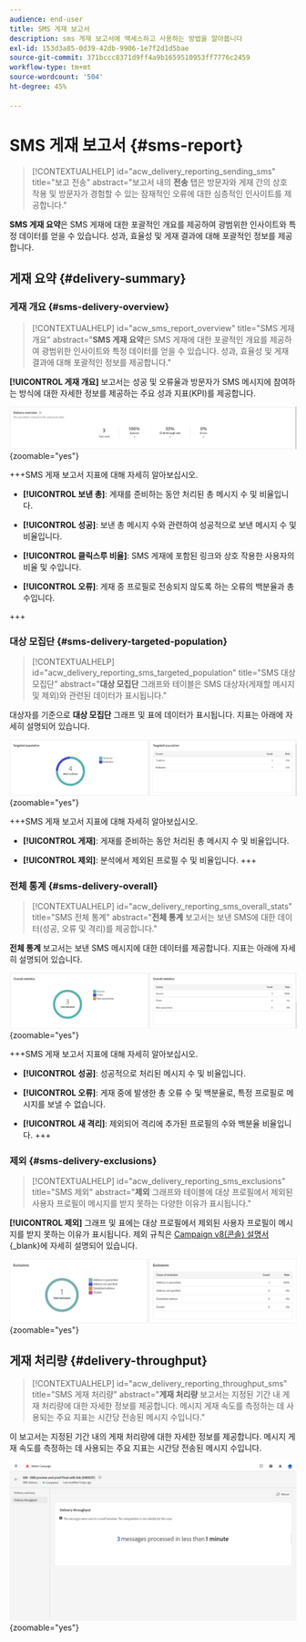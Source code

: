 ```yaml
---
audience: end-user
title: SMS 게재 보고서
description: sms 게재 보고서에 액세스하고 사용하는 방법을 알아봅니다
exl-id: 153d3a85-0d39-42db-9906-1e7f2d1d5bae
source-git-commit: 371bccc8371d9ff4a9b1659510953ff7776c2459
workflow-type: tm+mt
source-wordcount: '504'
ht-degree: 45%

---
```


# SMS 게재 보고서 {#sms-report}

>[!CONTEXTUALHELP]
>id="acw_delivery_reporting_sending_sms"
>title="보고 전송"
>abstract="보고서 내의 **전송** 탭은 방문자와 게재 간의 상호 작용 및 방문자가 경험할 수 있는 잠재적인 오류에 대한 심층적인 인사이트를 제공합니다."

**SMS 게재 요약**&#x200B;은 SMS 게재에 대한 포괄적인 개요를 제공하여 광범위한 인사이트와 특정 데이터를 얻을 수 있습니다. 성과, 효율성 및 게재 결과에 대해 포괄적인 정보를 제공합니다.

## 게재 요약 {#delivery-summary}

### 게재 개요 {#sms-delivery-overview}

>[!CONTEXTUALHELP]
>id="acw_sms_report_overview"
>title="SMS 게재 개요"
>abstract="**SMS 게재 요약**&#x200B;은 SMS 게재에 대한 포괄적인 개요를 제공하여 광범위한 인사이트와 특정 데이터를 얻을 수 있습니다. 성과, 효율성 및 게재 결과에 대해 포괄적인 정보를 제공합니다."

**[!UICONTROL 게재 개요]** 보고서는 성공 및 오류율과 방문자가 SMS 메시지에 참여하는 방식에 대한 자세한 정보를 제공하는 주요 성과 지표(KPI)를 제공합니다.

![](assets/reporting_sms_3.png){zoomable="yes"}

+++SMS 게재 보고서 지표에 대해 자세히 알아보십시오.

* **[!UICONTROL 보낸 총]**: 게재를 준비하는 동안 처리된 총 메시지 수 및 비율입니다.

* **[!UICONTROL 성공]**: 보낸 총 메시지 수와 관련하여 성공적으로 보낸 메시지 수 및 비율입니다.

* **[!UICONTROL 클릭스루 비율]**: SMS 게재에 포함된 링크와 상호 작용한 사용자의 비율 및 수입니다.

* **[!UICONTROL 오류]**: 게재 중 프로필로 전송되지 않도록 하는 오류의 백분율과 총 수입니다.

+++

### 대상 모집단 {#sms-delivery-targeted-population}

>[!CONTEXTUALHELP]
>id="acw_delivery_reporting_sms_targeted_population"
>title="SMS 대상 모집단"
>abstract="**대상 모집단** 그래프와 테이블은 SMS 대상자(게재할 메시지 및 제외)와 관련된 데이터가 표시됩니다."

대상자를 기준으로 **대상 모집단** 그래프 및 표에 데이터가 표시됩니다. 지표는 아래에 자세히 설명되어 있습니다.

![](assets/reporting_sms_4.png){zoomable="yes"}

+++SMS 게재 보고서 지표에 대해 자세히 알아보십시오.

* **[!UICONTROL 게재]**: 게재를 준비하는 동안 처리된 총 메시지 수 및 비율입니다.

* **[!UICONTROL 제외]**: 분석에서 제외된 프로필 수 및 비율입니다.
+++


### 전체 통계 {#sms-delivery-overall}

>[!CONTEXTUALHELP]
>id="acw_delivery_reporting_sms_overall_stats"
>title="SMS 전체 통계"
>abstract="**전체 통계** 보고서는 보낸 SMS에 대한 데이터(성공, 오류 및 격리)를 제공합니다."

**전체 통계** 보고서는 보낸 SMS 메시지에 대한 데이터를 제공합니다. 지표는 아래에 자세히 설명되어 있습니다.

![](assets/reporting_sms_5.png){zoomable="yes"}

+++SMS 게재 보고서 지표에 대해 자세히 알아보십시오.

* **[!UICONTROL 성공]**: 성공적으로 처리된 메시지 수 및 비율입니다.

* **[!UICONTROL 오류]**: 게재 중에 발생한 총 오류 수 및 백분율로, 특정 프로필로 메시지를 보낼 수 없습니다.

* **[!UICONTROL 새 격리]**: 제외되어 격리에 추가된 프로필의 수와 백분율 비율입니다.
+++

### 제외 {#sms-delivery-exclusions}

>[!CONTEXTUALHELP]
>id="acw_delivery_reporting_sms_exclusions"
>title="SMS 제외"
>abstract="**제외** 그래프와 테이블에 대상 프로필에서 제외된 사용자 프로필이 메시지를 받지 못하는 다양한 이유가 표시됩니다."

**[!UICONTROL 제외]** 그래프 및 표에는 대상 프로필에서 제외된 사용자 프로필이 메시지를 받지 못하는 이유가 표시됩니다. 제외 규칙은 [Campaign v8(콘솔) 설명서](https://experienceleague.adobe.com/docs/campaign/campaign-v8/send/failures/delivery-failures.html#sms-quarantines){_blank}에 자세히 설명되어 있습니다.

![](assets/reporting_sms_6.png){zoomable="yes"}

## 게재 처리량 {#delivery-throughput}

>[!CONTEXTUALHELP]
>id="acw_delivery_reporting_throughput_sms"
>title="SMS 게재 처리량"
>abstract="**게재 처리량** 보고서는 지정된 기간 내 게재 처리량에 대한 자세한 정보를 제공합니다. 메시지 게재 속도를 측정하는 데 사용되는 주요 지표는 시간당 전송된 메시지 수입니다."

이 보고서는 지정된 기간 내의 게재 처리량에 대한 자세한 정보를 제공합니다. 메시지 게재 속도를 측정하는 데 사용되는 주요 지표는 시간당 전송된 메시지 수입니다.

![](assets/reporting_sms_2.png){zoomable="yes"}
